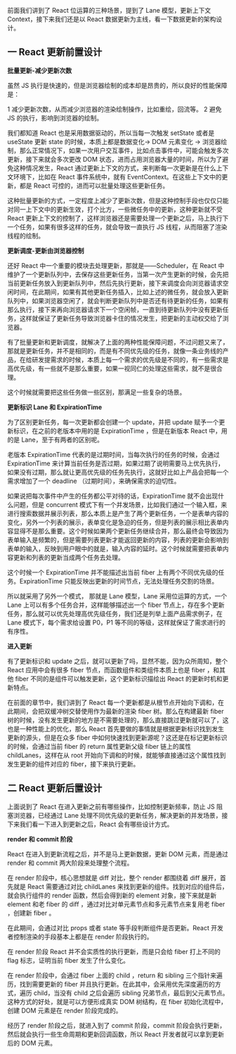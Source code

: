 前面我们讲到了 React 位运算的三种场景，提到了 Lane 模型，更新上下文 Context，接下来我们还是以 React 数据更新为主线，看一下数据更新的架构设计。

## 一 React 更新前置设计


**批量更新-减少更新次数**

虽然 JS 执行是快速的，但是浏览器绘制的成本却是昂贵的，所以良好的性能保障是：

1 减少更新次数，从而减少浏览器的渲染绘制操作，比如重绘，回流等。
2 避免 JS 的执行，影响到浏览器的绘制。

我们都知道 React 也是采用数据驱动的，所以当每一次触发 setState 或者是 useState 更新 state 的时候，本质上都是数据变化-> DOM 元素变化 -> 浏览器绘制，那么正常情况下，如果一次用户交互事件，比如点击事件中，可能会触发多次更新，接下来就会多次更改 DOM 状态，进而占用浏览器大量的时间，所以为了避免这种情况发生，React 通过更新上下文的方式，来判断每一次更新是在什么上下文环境下，比如在 React 事件系统中，就有 EventContext。在这些上下文中的更新，都是 React 可控的，进而可以批量处理这些更新任务。

这种批量更新的方式，一定程度上减少了更新次数，但是这种控制手段也仅仅只能对同一上下文中的更新生效，打个比方，一些微任务中的更新，这种更新就不受 React 更新上下文的控制了，这样浏览器还是需要处理一个更新之后，马上执行下一个任务，如果有很多这样的任务，就会导致一直执行 JS 线程，从而阻塞了渲染线程的绘制。

**更新调度-更新由浏览器控制**

还好 React 中一个重要的模块去处理更新，那就是——Scheduler，在 React 中维护了一个更新队列中，去保存这些更新任务，当第一次产生更新的时候，会先把当前更新任务放入到更新队列中，然后先执行更新，接下来调度会向浏览器请求空闲时间，在此期间，如果有其他更新任务插入，比如上述的微任务，就会放入更新队列中，如果浏览器空闲了，就会判断更新队列中是否还有待更新的任务，如果有那么执行，接下来再向浏览器请求下一个空闲帧，一直到待更新队列中没有更新任务，这样就保证了更新任务导致浏览器卡住的情况发生，把更新的主动权交给了浏览器。

有了批量更新和更新调度，就解决了上面的两种性能保障问题，不过问题又来了，那就是更新任务，并不是相同的，而是有不同优先级的任务，就像一条业务线的产品，在给研发提需求的时候，本质上每一个需求的优先级是不同的，有一些需求是高优先级，有一些就不是那么重要，如果一视同仁的处理这些需求，就不是很合理。

这个时候就需要把这些任务做一些区别，那满足一些复杂的场景。

**更新标识 Lane 和 ExpirationTime**

为了区别更新任务，每一次更新都会创建一个 update，并把 update 赋予一个更新标识，在之前的老版本中用的是 ExpirationTime ，但是在新版本 React 中，用的是 Lane，至于有两者的区别呢。

老版本 ExpirationTime 代表的是过期时间，当每次执行的任务的时候，会通过 ExpirationTime 来计算当前任务是否过期，如果过期了说明需要马上优先执行，如果没有过期，那么就让更高优先级的任务先执行，这就好比如上产品会把每一个需求增加了一个 deadline （过期时间），来确保需求的迫切性。

如果说把每次事件中产生的任务都公平对待的话，ExpirationTime 就不会出现什么问题，但是 concurrent 模式下有一个并发场景，比如我们通过一个输入框，来进行搜索数据并展示列表，那么本质上是产生了两个更新任务，一个是表单内容的变化，另外一个列表的展示，表单变化是急迫的任务，但是列表的展示相比表单内容显得不是那么重要。这个时候如果两个更新任务继续合并，那么最终会导致因为表单输入是频繁的，但是需要列表更新才能返回更新的内容，列表的更新会影响到表单的输入，反映到用户眼中的就是，输入内容的延时。这个时候就需要把表单内容更新和列表的更新当成两个任务去处理。

这个时候一个 ExpirationTime 并不能描述出当前 fiber 上有两个不同优先级的任务。ExpirationTime 只能反映出更新的时间节点，无法处理任务交割的场景。

所以就采用了另外一个模式， 那就是 Lane 模型，Lane 采用位运算的方式，一个 Lane 上可以有多个任务合并，这样能够描述出一个 fiber 节点上，存在多个更新任务，那么就可以优先处理高优先级任务，我们还是列举上面产品需求例子，在 Lane 模式下，每个需求给设置 P0，P1 等不同的等级，这样就保证了需求进行的有序性。

**进入更新**

有了更新标识和 update 之后，就可以更新了吗，显然不能，因为众所周知，整个 React 应用中会有很多 fiber 节点，而函数组件和类组件本质上也是 fiber ，和其他 fiber 不同的是组件可以触发更新，这个更新标识描绘出 React 的更新时机和更新特点。

在前面的章节中，我们讲到了 React 每一个更新都是从根节点开始向下调和，在此期间，会把双缓冲树交替使用作为最新的渲染 fiber 树。那么在构建最新 fiber 树的时候，没有发生更新的地方是不需要处理的，那么直接跳过更新就可以了，这也是一种性能上的优化，那么 React 首先要做的事情就是根据更新标识找到发生更新的源头，但是在众多 fiber 中如何快速找到更新源呢？这还是在标记更新标识的时候，会通过当前 fiber 的 return 属性更新父级 fiber 链上的属性 childLanes，这样在从 root 开始向下调和的时候，就能够直接通过这个属性找到发生更新的组件对应的 fiber，接下来执行更新。


## 二 React 更新后置设计

上面说到了 React 在进入更新之前有哪些操作，比如控制更新频率，防止 JS 阻塞浏览器，已经通过 Lane 处理不同优先级的更新任务，解决更新的并发场景，接下来我们看一下进入到更新之后，React 会有哪些设计方式。

**render 和 commit 阶段**

React 在进入到更新流程之后，并不是马上更新数据，更新 DOM 元素，而是通过 render 和 commit 两大阶段来处理整个流程。

在 render 阶段中，核心思想就是 diff 对比，整个 render 都围绕着 diff 展开，首先就是 React 需要通过对比 childLanes 来找到更新的组件。找到对应的组件后，就会执行组件的 render 函数，然后会得到新的 element 对象，接下来就是新 element 和老 fiber 的 diff ，通过对比对单元素节点和多元素节点来复用老 fiber ，创建新 fiber 。

在此期间，会通过对比 props 或者 state 等手段判断组件是否更新。React 开发者控制渲染的手段基本上都是在 render 阶段执行的。

在 render 阶段 React 并不会实质性的执行更新，而是只会给 fiber 打上不同的 flag 标志，证明当前 fiber 发生了什么变化。

在 render 阶段中，会通过 fiber 上面的 child ，return 和 sibling 三个指针来遍历，找到需要更新的 fiber 并且执行更新。在此其中，会采用优先深度遍历的方式，遍历 child，当没有 child 之后会遍历 sibling 兄弟节点，最后到父元素节点。这种方式的好处，就是可以方便形成真实 DOM 树结构，在 fiber 初始化流程中，创建 DOM 元素是在 render 阶段完成的。

经历了 render 阶段之后，就进入到了 commit 阶段，commit 阶段会执行更新，然后就会执行一些生命周期和更新回调函数，所以 React 开发者就可以拿到更新后的 DOM 元素。


